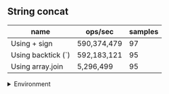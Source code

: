 ## String concat

|name|ops/sec|samples|
|-|-|-|
|Using + sign|590,374,479|97|
|Using backtick (`)|592,183,121|95|
|Using array.join|5,296,499|95|


<details>
<summary>Environment</summary>

* __Machine:__ linux x64 | 2 vCPUs | 6.8GB Mem
* __Run:__ Wed Oct 25 2023 05:05:16 GMT+0000 (Coordinated Universal Time)
</details>

<!--
{"environment":{"platform":"linux","arch":"x64","cpus":2,"totalMemory":6.7597503662109375},"benchmarks":[{"name":"Using + sign","opsSec":590374478.902779,"samples":6},{"name":"Using backtick (`)","opsSec":592183120.6508073,"samples":7},{"name":"Using array.join","opsSec":5296498.790773696,"samples":5}]}-->
